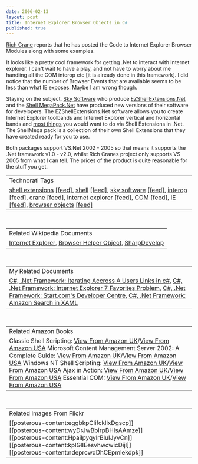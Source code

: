 ```yaml
---
date: 2006-02-13
layout: post
title: Internet Explorer Browser Objects in C#
published: true
---
```

<a href="http://blogs.msdn.com/rich_crane/archive/2006/02/12/530446.aspx">Rich Crane</a> reports that he has posted the Code to Internet Explorer Browser Modules along with some examples.<p />It looks like a pretty cool framework for getting .Net to interact with Internet explorer. I can't wait to have a play, and not have to worry about me handling all the COM interop etc [it is already done in this framework]. I did notice that the number of Browser Events that are available seems to be less than what IE exposes. Maybe I am wrong though.<p />Staying on the subject, <a href="http://www.ssware.com">Sky Software</a> who produce <a href="http://www.ssware.com/ezshell/ezshell.htm">EZShellExtensions.Net</a> and the <a href="http://www.ssware.com/megapack.htm">Shell MegaPack.Net</a> have produced new versions of their software for developers. The EZShellExtensions.Net software allows you to create Internet Explorer toolbands and Internet Explorer vertical and horizontal bands and <a href="http://www.ssware.com/ezshell/shots.htm">most things</a> you would want to do via Shell Extensions in .Net. The ShellMega pack is a collection of their own Shell Extensions that they have created ready for you to use.<p />Both packages support VS.Net 2002 - 2005 so that means it supports the .Net framework v1.0 - v2.0, whilst Rich Cranes project only supports VS 2005 from what I can tell. The prices of the product is quite reasonable for the stuff you get.<p /><table class="TechnoratiHead TagHeader">
<tr><td>Technorati Tags</td></tr>
<tr class="Technorati"><td>
<a href="http://www.kinlan.co.uk/tag/shell%20extensions" class="Tag" rel="tag">shell extensions</a> <a href="http://feeds.technorati.com/feed/posts/tag/shell%20extensions" class="Tag">[feed]</a>, <a href="http://www.kinlan.co.uk/tag/shell" class="Tag" rel="tag">shell</a> <a href="http://feeds.technorati.com/feed/posts/tag/shell" class="Tag">[feed]</a>, <a href="http://www.kinlan.co.uk/tag/sky%20software" class="Tag" rel="tag">sky software</a> <a href="http://feeds.technorati.com/feed/posts/tag/sky%20software" class="Tag">[feed]</a>, <a href="http://www.kinlan.co.uk/tag/interop" class="Tag" rel="tag">interop</a> <a href="http://feeds.technorati.com/feed/posts/tag/interop" class="Tag">[feed]</a>, <a href="http://www.kinlan.co.uk/tag/crane" class="Tag" rel="tag">crane</a> <a href="http://feeds.technorati.com/feed/posts/tag/crane" class="Tag">[feed]</a>, <a href="http://www.kinlan.co.uk/tag/internet%20explorer" class="Tag" rel="tag">internet explorer</a> <a href="http://feeds.technorati.com/feed/posts/tag/internet%20explorer" class="Tag">[feed]</a>, <a href="http://www.kinlan.co.uk/tag/COM" class="Tag" rel="tag">COM</a> <a href="http://feeds.technorati.com/feed/posts/tag/COM" class="Tag">[feed]</a>, <a href="http://www.kinlan.co.uk/tag/IE" class="Tag" rel="tag">IE</a> <a href="http://feeds.technorati.com/feed/posts/tag/IE" class="Tag">[feed]</a>, <a href="http://www.kinlan.co.uk/tag/browser%20objects" class="Tag" rel="tag">browser objects</a> <a href="http://feeds.technorati.com/feed/posts/tag/browser%20objects" class="Tag">[feed]</a>
</td></tr>
</table><br /><table class="TechnoratiHead TagHeader">
<tr><td>Related Wikipedia Documents</td></tr>
<tr class="Technorati"><td>
<a href="http://en.wikipedia.org/wiki/Internet_Explorer" class="Tag" rel="tag">Internet Explorer</a>, <a href="http://en.wikipedia.org/wiki/Browser_Helper_Object" class="Tag" rel="tag">Browser Helper Object</a>, <a href="http://en.wikipedia.org/wiki/SharpDevelop" class="Tag" rel="tag">SharpDevelop</a>
</td></tr>
</table><br /><table class="TechnoratiHead TagHeader">
<tr><td>My Related Documents</td></tr>
<tr class="Technorati"><td>
<a href="http://www.kinlan.co.uk/2005/04/iterating-accross-users-links-in-c.html" class="Tag" rel="tag">C#, .Net Framework: Iterating Accross A Users Links in c#</a>, <a href="http://www.kinlan.co.uk/2005/08/internet-explorer-7-favorites-problem.html" class="Tag" rel="tag">C#, .Net Framework: Internet Explorer 7 Favorites Problem</a>, <a href="http://www.kinlan.co.uk/2005/09/startcoms-developer-centre.html" class="Tag" rel="tag">C#, .Net Framework: Start.com's Developer Centre</a>, <a href="http://www.kinlan.co.uk/2005/11/amazon-search-in-xaml.html" class="Tag" rel="tag">C#, .Net Framework: Amazon Search in XAML</a>
</td></tr>
</table><br /><table class="TechnoratiHead TagHeader">
<tr><td>Related Amazon Books</td></tr>
<tr class="Technorati"><td>Classic Shell Scripting: <a href="http://www.amazon.co.uk/exec/obidos/redirect?tag=cnetfra-21&amp;link_code=xm2&amp;amp;amp;amp;camp=2025&amp;creative=165953&amp;path=http://www.amazon.co.uk/gp/redirect.html%253fASIN=0596005954%2526tag=cnetfra-21%2526lcode=xm2%2526cID=2025%2526ccmID=165953%2526location=/o/ASIN/0596005954%25253FSubscriptionId=0CM2PVF6VAHJQKW5G782" class="Tag" rel="tag">View From Amazon UK</a>/<a href="http://www.amazon.com/exec/obidos/redirect?tag=cnetfra-20&amp;link_code=xm2&amp;amp;amp;amp;camp=2025&amp;creative=165953&amp;path=http://www.amazon.com/gp/redirect.html%253fASIN=0596005954%2526tag=cnetfra-20%2526lcode=xm2%2526cID=2025%2526ccmID=165953%2526location=/o/ASIN/0596005954%25253FSubscriptionId=0CM2PVF6VAHJQKW5G782" class="Tag" rel="tag">View From Amazon USA</a> Microsoft Content Management Server 2002: A Complete Guide: <a href="http://www.amazon.co.uk/exec/obidos/redirect?tag=cnetfra-21&amp;link_code=xm2&amp;amp;amp;amp;camp=2025&amp;creative=165953&amp;path=http://www.amazon.co.uk/gp/redirect.html%253fASIN=0321194446%2526tag=cnetfra-21%2526lcode=xm2%2526cID=2025%2526ccmID=165953%2526location=/o/ASIN/0321194446%25253FSubscriptionId=0CM2PVF6VAHJQKW5G782" class="Tag" rel="tag">View From Amazon UK</a>/<a href="http://www.amazon.com/exec/obidos/redirect?tag=cnetfra-20&amp;link_code=xm2&amp;amp;amp;amp;camp=2025&amp;creative=165953&amp;path=http://www.amazon.com/gp/redirect.html%253fASIN=0321194446%2526tag=cnetfra-20%2526lcode=xm2%2526cID=2025%2526ccmID=165953%2526location=/o/ASIN/0321194446%25253FSubscriptionId=0CM2PVF6VAHJQKW5G782" class="Tag" rel="tag">View From Amazon USA</a> Windows NT Shell Scripting: <a href="http://www.amazon.co.uk/exec/obidos/redirect?tag=cnetfra-21&amp;link_code=xm2&amp;amp;amp;amp;camp=2025&amp;creative=165953&amp;path=http://www.amazon.co.uk/gp/redirect.html%253fASIN=1578700477%2526tag=cnetfra-21%2526lcode=xm2%2526cID=2025%2526ccmID=165953%2526location=/o/ASIN/1578700477%25253FSubscriptionId=0CM2PVF6VAHJQKW5G782" class="Tag" rel="tag">View From Amazon UK</a>/<a href="http://www.amazon.com/exec/obidos/redirect?tag=cnetfra-20&amp;link_code=xm2&amp;amp;amp;amp;camp=2025&amp;creative=165953&amp;path=http://www.amazon.com/gp/redirect.html%253fASIN=1578700477%2526tag=cnetfra-20%2526lcode=xm2%2526cID=2025%2526ccmID=165953%2526location=/o/ASIN/1578700477%25253FSubscriptionId=0CM2PVF6VAHJQKW5G782" class="Tag" rel="tag">View From Amazon USA</a> Ajax in Action: <a href="http://www.amazon.co.uk/exec/obidos/redirect?tag=cnetfra-21&amp;link_code=xm2&amp;amp;amp;amp;camp=2025&amp;creative=165953&amp;path=http://www.amazon.co.uk/gp/redirect.html%253fASIN=1932394613%2526tag=cnetfra-21%2526lcode=xm2%2526cID=2025%2526ccmID=165953%2526location=/o/ASIN/1932394613%25253FSubscriptionId=0CM2PVF6VAHJQKW5G782" class="Tag" rel="tag">View From Amazon UK</a>/<a href="http://www.amazon.com/exec/obidos/redirect?tag=cnetfra-20&amp;link_code=xm2&amp;amp;amp;amp;camp=2025&amp;creative=165953&amp;path=http://www.amazon.com/gp/redirect.html%253fASIN=1932394613%2526tag=cnetfra-20%2526lcode=xm2%2526cID=2025%2526ccmID=165953%2526location=/o/ASIN/1932394613%25253FSubscriptionId=0CM2PVF6VAHJQKW5G782" class="Tag" rel="tag">View From Amazon USA</a> Essential COM: <a href="http://www.amazon.co.uk/exec/obidos/redirect?tag=cnetfra-21&amp;link_code=xm2&amp;amp;amp;amp;camp=2025&amp;creative=165953&amp;path=http://www.amazon.co.uk/gp/redirect.html%253fASIN=0201634465%2526tag=cnetfra-21%2526lcode=xm2%2526cID=2025%2526ccmID=165953%2526location=/o/ASIN/0201634465%25253FSubscriptionId=0CM2PVF6VAHJQKW5G782" class="Tag" rel="tag">View From Amazon UK</a>/<a href="http://www.amazon.com/exec/obidos/redirect?tag=cnetfra-20&amp;link_code=xm2&amp;amp;amp;amp;camp=2025&amp;creative=165953&amp;path=http://www.amazon.com/gp/redirect.html%253fASIN=0201634465%2526tag=cnetfra-20%2526lcode=xm2%2526cID=2025%2526ccmID=165953%2526location=/o/ASIN/0201634465%25253FSubscriptionId=0CM2PVF6VAHJQKW5G782" class="Tag" rel="tag">View From Amazon USA</a>
</td></tr>
</table><br /><table class="TechnoratiHead TagHeader">
<tr><td>Related Images From Flickr</td></tr>
<tr class="Technorati"><td>
<span style="FLOAT: left;">[[posterous-content:eggbkpClifckllxDgscp]]</span><span style="FLOAT: left;">[[posterous-content:wyDrJwBbirpBHIsAAmze]]</span><span style="FLOAT: left;">[[posterous-content:HpailpyqylrBluIJyvCn]]</span><span style="FLOAT: left;">[[posterous-content:kplGlIEesvhwcwicDijl]]</span><span style="FLOAT: left;">[[posterous-content:ndeprcwdDhCEpmlekdpk]]</span>
</td></tr>
</table><div class="blogger-post-footer"><img class="posterous_download_image" src="https://blogger.googleusercontent.com/tracker/8109338-113983639923404893?l=www.kinlan.co.uk%2Findex.html" height="1" alt="" width="1" /></div>

